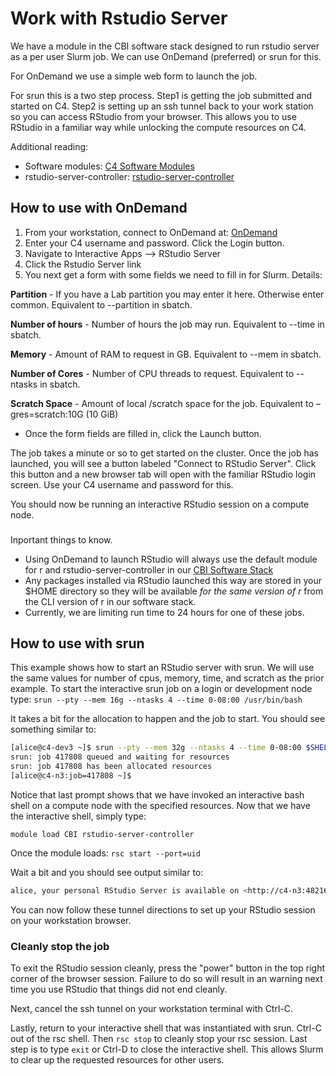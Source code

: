 # Work with Rstudio Server

We have a module in the CBI software stack designed to run rstudio server as a per user Slurm job. We can use OnDemand (preferred) or srun for this. 

For OnDemand we use a simple web form to launch the job.

For srun this is a two step process. Step1 is getting the job submitted and started on C4. Step2 is setting up an ssh tunnel back to your work station so you can access RStudio from your browser. This allows you to use RStudio in a familiar way while unlocking the compute resources on C4.

Additional reading:

- Software modules: <a href="https://www.c4.ucsf.edu/software/software-modules.html">C4 Software Modules</a>
- rstudio-server-controller: <a href="https://github.com/UCSF-CBI/rstudio-server-controller">rstudio-server-controller</a>

## How to use with OnDemand

1. From your workstation, connect to OnDemand at: <a href="https://c4-ondemand1.ucsf.edu">OnDemand</a>
2. Enter your C4 username and password. Click the Login button.
3. Navigate to Interactive Apps --> RStudio Server
4. Click the Rstudio Server link
5. You next get a form with some fields we need to fill in for Slurm. Details:


**Partition** - If you have a Lab partition you may enter it here. Otherwise enter common. Equivalent to --partition in sbatch.

**Number of hours** - Number of hours the job may run. Equivalent to --time in sbatch.

**Memory** - Amount of RAM to request in GB. Equivalent to --mem in sbatch.

**Number of Cores** - Number of CPU threads to request. Equivalent to --ntasks in sbatch.

**Scratch Space** - Amount of local /scratch space for the job. Equivalent to –gres=scratch:10G (10 GiB)


- Once the form fields are filled in, click the Launch button.

The job takes a minute or so to get started on the cluster. Once the job has launched, you will see a button labeled "Connect to RStudio Server". Click this button and a new browser tab will open with the familiar RStudio login screen. Use your C4 username and password for this.

You should now be running an interactive RStudio session on a compute node. 

<div class="alert alert-warning" role="alert" style="margin-top: 3ex">
Inportant things to know.
</div>

- Using OnDemand to launch RStudio will always use the default module for r and rstudio-server-controller in our <a href="https://www.c4.ucsf.edu/software/software-modules.html">CBI Software Stack</a>
- Any packages installed via RStudio launched this way are stored in your $HOME directory so they will be available *for the same version of r* from the CLI version of r in our software stack.
- Currently, we are limiting run time to 24 hours for one of these jobs.

## How to use with srun

This example shows how to start an RStudio server with srun. We will use the same values for number of cpus, memory, time, and scratch as the prior example. To start the interactive srun job on a login or development node type:
`srun --pty --mem 16g --ntasks 4 --time 0-08:00 /usr/bin/bash`

It takes a bit for the allocation to happen and the job to start. You should see something similar to:
```sh
[alice@c4-dev3 ~]$ srun --pty --mem 32g --ntasks 4 --time 0-08:00 $SHELL
srun: job 417808 queued and waiting for resources
srun: job 417808 has been allocated resources
[alice@c4-n3:job=417808 ~]$ 
```

Notice that last prompt shows that we have invoked an interactive bash shell on a compute node with the specified resources. Now that we have the interactive shell, simply type:

`module load CBI rstudio-server-controller`

Once the module loads:
`rsc start --port=uid`

Wait a bit and you should see output similar to:
```sh
alice, your personal RStudio Server is available on <http://c4-n3:48216>. If you are running from a remote machine without direct access to c4-n3, you can use SSH port forwarding to access the RStudio Server at <http://127.0.0.1:8787> by running 'ssh -J hputnam@<login-machine> -L 8787:c4-n3:48216 c4-n3' in a second terminal. Any R session started times out after being idle for 480 minutes.
```

You can now follow these tunnel directions to set up your RStudio session on your workstation browser.

### Cleanly stop the job

To exit the RStudio session cleanly, press the "power" button in the top right corner of the browser session. Failure to do so will result in an warning next time you use RStudio that things did not end cleanly. 

Next, cancel the ssh tunnel on your workstation terminal with Ctrl-C.

Lastly, return to your interactive shell that was instantiated with srun. Ctrl-C out of the rsc shell. Then `rsc stop` to cleanly stop your rsc session. Last step is to type `exit` or Ctrl-D to close the interactive shell. This allows Slurm to clear up the requested resources for other users.
